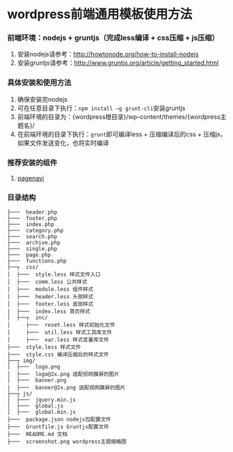wordpress前端通用模板使用方法
================

### 前端环境：nodejs + gruntjs（完成less编译 + css压缩 + js压缩）

1. 安装nodejs请参考：<http://howtonode.org/how-to-install-nodejs>
2. 安装gruntjs请参考：<http://www.gruntjs.org/article/getting_started.html>

### 具体安装和使用方法

1. 确保安装完nodejs
2. 可在任意目录下执行：`npm install –g grunt-cli`安装gruntjs
3. 前端环境的目录为：{wordpress根目录}/wp-content/themes/{wordpress主题名}/
4. 在前端环境的目录下执行：`grunt`即可编译less + 压缩编译后的css + 压缩js，如果文件发送变化，也将实时编译

### 推荐安装的组件

1. [pagenavi](http://wordpress.org/plugins/wp-pagenavi)

### 目录结构

    ├───  header.php
    ├───  footer.php
    ├───  index.php
    ├───  category.php
    ├───  search.php
    ├───  archive.php
    ├───  single.php
    ├───  page.php
    ├───  functions.php
    ├──┬  css/
    │  ├───  style.less 样式文件入口
    │  ├───  comm.less 公共样式
    │  ├───  module.less 组件样式
    │  ├───  header.less 头部样式
    │  ├───  footer.less 底部样式
    │  ├───  index.less 首页样式
    │  ├──┬  inc/
    │     ├───  reset.less 样式初始化文件
    │     ├───  util.less 样式工具库文件
    │     ├───  var.less 样式变量库文件
    ├───  style.less 样式文件
    ├───  style.css 编译压缩后的样式文件
    ├──┬ img/
    │  ├───  logo.png
    │  ├───  logo@2x.png 适配视网膜屏的图片
    │  ├───  banner.png
    │  ├───  banner@2x.png 适配视网膜屏的图片
    ├──┬ js/
    │  ├───  jquery.min.js
    │  ├───  global.js
    │  ├───  global.min.js
    ├───  package.json nodejs包配置文件
    ├───  Gruntfile.js Gruntjs配置文件
    ├───  README.md 文档
    ├───  screenshot.png wordpress主题缩略图
